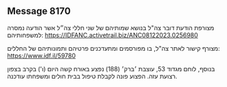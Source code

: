 ## Message 8170

מצורפת הודעת דובר צה"ל בנושא שמותיהם של שני חללי צה״ל אשר הודעה נמסרה למשפחותיהם:
https://IDFANC.activetrail.biz/ANC08122023.0256980

מצורף קישור לאתר צה"ל, בו מפורסמים ומתעדכנים פרטיהם ותמונותיהם של החללים: https://www.idf.il/59780

בנוסף, לוחם מגדוד 53, עוצבת ׳ברק׳ (188) נפצע באורח קשה היום (ו') בקרב בצפון רצועת עזה. הפצוע פונה לקבלת טיפול בבית חולים ומשפחתו עודכנה.

